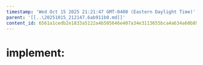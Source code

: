 ```yaml
---
timestamp: 'Wed Oct 15 2025 21:21:47 GMT-0400 (Eastern Daylight Time)'
parent: '[[..\20251015_212147.6ab911b0.md]]'
content_id: 6561a1cedb2e1833a5122a4b505646e407a34e3113655bca4a634a60b8993b40
---
```


# implement:
